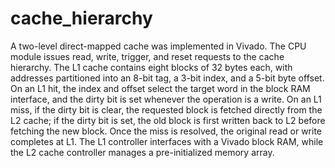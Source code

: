 # cache_hierarchy
A two-level direct-mapped cache was implemented in Vivado. The CPU module issues read, write, trigger, and reset requests to the cache hierarchy. The L1 cache contains eight blocks of 32 bytes each, with addresses partitioned into an 8-bit tag, a 3-bit index, and a 5-bit byte offset. On an L1 hit, the index and offset select the target word in the block RAM interface, and the dirty bit is set whenever the operation is a write. On an L1 miss, if the dirty bit is clear, the requested block is fetched directly from the L2 cache; if the dirty bit is set, the old block is first written back to L2 before fetching the new block. Once the miss is resolved, the original read or write completes at L1. The L1 controller interfaces with a Vivado block RAM, while the L2 cache controller manages a pre-initialized memory array.
